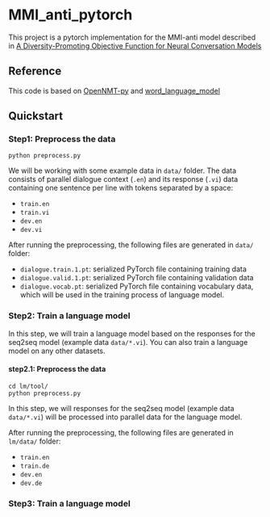 # MMI_anti_pytorch
This project is a pytorch implementation for the MMI-anti model described in [A Diversity-Promoting Objective Function for Neural Conversation Models](https://arxiv.org/pdf/1510.03055v2.pdf)

## Reference <br />
This code is based on [OpenNMT-py](https://github.com/OpenNMT/OpenNMT-py) and [word_language_model](https://github.com/pytorch/examples/tree/master/word_language_model)

## Quickstart <br />

### Step1: Preprocess the data <br />
```
python preprocess.py
```
We will be working with some example data in `data/` folder. The data consists of parallel dialogue context (`.en`) and its response (`.vi`) data containing one sentence per line with tokens separated by a space:

* `train.en`
* `train.vi`
* `dev.en`
* `dev.vi`

After running the preprocessing, the following files are generated in `data/` folder:

* `dialogue.train.1.pt`: serialized PyTorch file containing training data
* `dialogue.valid.1.pt`: serialized PyTorch file containing validation data
* `dialogue.vocab.pt`: serialized PyTorch file containing vocabulary data, which will be used in the training process of language model.

### Step2: Train a language model <br />

In this step, we will train a language model based on the responses for the seq2seq model (example data `data/*.vi`). You can also train a language model on any other datasets. 

#### step2.1: Preprocess the data <br />

```
cd lm/tool/
python preprocess.py
```

In this step, we will responses for the seq2seq model (example data `data/*.vi`) will be processed into parallel data for the language model. 

After running the preprocessing, the following files are generated in `lm/data/` folder:

* `train.en`
* `train.de`
* `dev.en`
* `dev.de`

### Step3: Train a language model <br />
